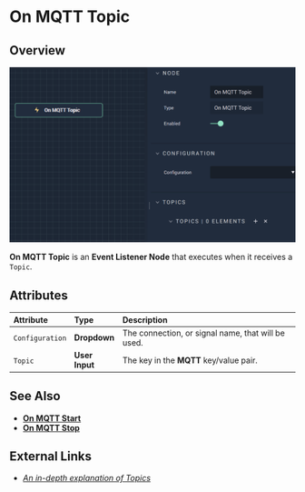 # On MQTT Topic

## Overview

![The On MQTT Topic Node.](../../../../.gitbook/assets/onmqtttopic.png)

**On MQTT Topic** is an **Event Listener Node** that executes when it receives a `Topic`.

## Attributes

| Attribute | Type | Description |
| :--- | :--- | :--- |
| `Configuration` | **Dropdown** | The connection, or signal name, that will be used. |
| `Topic` | **User Input** | The key in the **MQTT** key/value pair. |

## See Also

* [**On MQTT Start**](onmqttstart.md)
* [**On MQTT Stop**](onmqttstop.md)

## External Links

* [_An in-depth explanation of Topics_](http://www.steves-internet-guide.com/understanding-mqtt-topics/#:~:text=%20Understanding%20MQTT%20Topics%20%201%20The%20%24SYS,publish%20to%20an%20individual%20topic.%20That...%20More%20)

